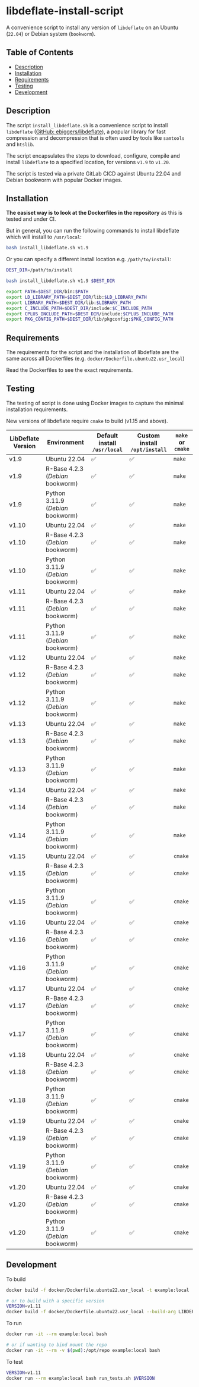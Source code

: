 # libdeflate-install-script

A convenience script to install any version of `libdeflate` on an Ubuntu (`22.04`) or Debian system (`bookworm`).

## Table of Contents

- [Description](#description)
- [Installation](#installation)
- [Requirements](#requirements)
- [Testing](#testing)
- [Development](#development)

## Description

The script `install_libdeflate.sh` is a convenience script to install
`libdeflate` ([GitHub: ebiggers/libdeflate](https://github.com/ebiggers/libdeflate)),
a popular library for fast compression and decompression that is often used by tools like
`samtools` and `htslib`.

The script encapsulates the steps to download, configure, compile and install
`libdeflate` to a specified location, for versions `v1.9` to `v1.20`.

The script is tested via a private GitLab CICD against Ubuntu 22.04 and Debian
bookworm with popular Docker images.

## Installation

**The easiset way is to look at the Dockerfiles in the repository** as this is tested and under CI.

But in general, you can run the following commands to install libdeflate which will install to `/usr/local`:

```bash
bash install_libdeflate.sh v1.9
```

Or you can specify a different install location e.g. `/path/to/install`:
```bash
DEST_DIR=/path/to/install

bash install_libdeflate.sh v1.9 $DEST_DIR

export PATH=$DEST_DIR/bin:$PATH
export LD_LIBRARY_PATH=$DEST_DIR/lib:$LD_LIBRARY_PATH
export LIBRARY_PATH=$DEST_DIR/lib:$LIBRARY_PATH
export C_INCLUDE_PATH=$DEST_DIR/include:$C_INCLUDE_PATH
export CPLUS_INCLUDE_PATH=$DEST_DIR/include:$CPLUS_INCLUDE_PATH
export PKG_CONFIG_PATH=$DEST_DIR/lib/pkgconfig:$PKG_CONFIG_PATH
```

## Requirements

The requirements for the script and the installation of libdeflate are the same
across all Dockerfiles (e.g. `docker/Dockerfile.ubuntu22.usr_local`)

Read the Dockerfiles to see the exact requirements.


## Testing

The testing of script is done using Docker images to capture the minimal installation requirements.

New versions of libdeflate require `cmake` to build (v1.15 and above).

| LibDeflate Version | Environment | Default install `/usr/local` | Custom install `/opt/install` | `make` or `cmake` |
| --------------- | ----------- | ---------------------------- | ----------------------------- | ----------------- |
| v1.9           | Ubuntu 22.04                               | ✅ | ✅ | `make` |
| v1.9           | R-Base 4.2.3 (*Debian* bookworm)           | ✅ | ✅ | `make` |
| v1.9           | Python 3.11.9 (*Debian* bookworm)          | ✅ | ✅ | `make` |
| v1.10          | Ubuntu 22.04                               | ✅ | ✅ | `make` |
| v1.10          | R-Base 4.2.3  (*Debian* bookworm)          | ✅ | ✅ | `make` |
| v1.10          | Python 3.11.9 (*Debian* bookworm)          | ✅ | ✅ | `make` |
| v1.11          | Ubuntu 22.04                               | ✅ | ✅ | `make` |
| v1.11          | R-Base 4.2.3 (*Debian* bookworm)           | ✅ | ✅ | `make` |
| v1.11          | Python 3.11.9 (*Debian* bookworm)          | ✅ | ✅ | `make` |
| v1.12          | Ubuntu 22.04                               | ✅ | ✅ | `make` |
| v1.12          | R-Base 4.2.3 (*Debian* bookworm)           | ✅ | ✅ | `make` |
| v1.12          | Python 3.11.9 (*Debian* bookworm)          | ✅ | ✅ | `make` |
| v1.13          | Ubuntu 22.04                               | ✅ | ✅ | `make` |
| v1.13          | R-Base 4.2.3 (*Debian* bookworm)           | ✅ | ✅ | `make` |
| v1.13          | Python 3.11.9 (*Debian* bookworm)          | ✅ | ✅ | `make` |
| v1.14          | Ubuntu 22.04                               | ✅ | ✅ | `make` |
| v1.14          | R-Base 4.2.3 (*Debian* bookworm)           | ✅ | ✅ | `make` |
| v1.14          | Python 3.11.9 (*Debian* bookworm)          | ✅ | ✅ | `make` |
| v1.15          | Ubuntu 22.04                               | ✅ | ✅ | `cmake` |
| v1.15          | R-Base 4.2.3 (*Debian* bookworm)           | ✅ | ✅ | `cmake` |
| v1.15          | Python 3.11.9 (*Debian* bookworm)          | ✅ | ✅ | `cmake` |
| v1.16          | Ubuntu 22.04                               | ✅ | ✅ | `cmake` |
| v1.16          | R-Base 4.2.3 (*Debian* bookworm)           | ✅ | ✅ | `cmake` |
| v1.16          | Python 3.11.9 (*Debian* bookworm)          | ✅ | ✅ | `cmake` |
| v1.17          | Ubuntu 22.04                               | ✅ | ✅ | `cmake` |
| v1.17          | R-Base 4.2.3 (*Debian* bookworm)           | ✅ | ✅ | `cmake` |
| v1.17          | Python 3.11.9 (*Debian* bookworm)          | ✅ | ✅ | `cmake` |
| v1.18          | Ubuntu 22.04                               | ✅ | ✅ | `cmake` |
| v1.18          | R-Base 4.2.3 (*Debian* bookworm)           | ✅ | ✅ | `cmake` |
| v1.18          | Python 3.11.9 (*Debian* bookworm)          | ✅ | ✅ | `cmake` |
| v1.19          | Ubuntu 22.04                               | ✅ | ✅ | `cmake` |
| v1.19          | R-Base 4.2.3 (*Debian* bookworm)           | ✅ | ✅ | `cmake` |
| v1.19          | Python 3.11.9 (*Debian* bookworm)          | ✅ | ✅ | `cmake` |
| v1.20          | Ubuntu 22.04                               | ✅ | ✅ | `cmake` |
| v1.20          | R-Base 4.2.3 (*Debian* bookworm)           | ✅ | ✅ | `cmake` |
| v1.20          | Python 3.11.9 (*Debian* bookworm)          | ✅ | ✅ | `cmake` |


## Development

To build
```bash
docker build -f docker/Dockerfile.ubuntu22.usr_local -t example:local .

# or to build with a specific version
VERSION=v1.11
docker build -f docker/Dockerfile.ubuntu22.usr_local --build-arg LIBDEFLATE_VERSION=$VERSION -t example:local .

```

To run
```bash
docker run -it --rm example:local bash

# or if wanting to bind mount the repo
docker run -it --rm -v $(pwd):/opt/repo example:local bash
```

To test
```bash
VERSION=v1.11
docker run --rm example:local bash run_tests.sh $VERSION
```
